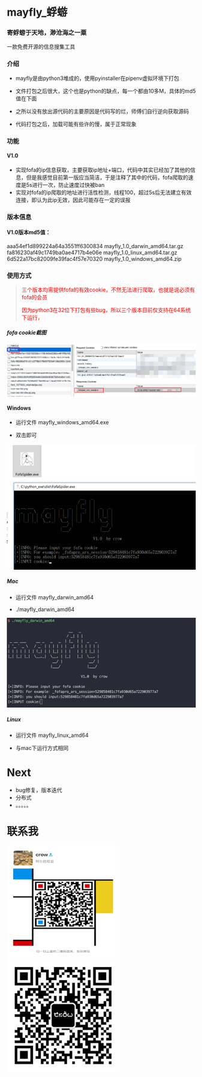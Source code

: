# mayfly_蜉蝣

### 寄蜉蝣于天地，渺沧海之一粟

一款免费开源的信息搜集工具

### 介绍

- mayfly是由python3堆成的，使用pyinstaller在pipenv虚拟环境下打包

- 文件打包之后很大，这个也是python的缺点，每一个都由10多M，具体的md5值在下面

- 之所以没有放出源代码的主要原因是代码写的烂，师傅们自行逆向获取源码

- 代码打包之后，加载可能有些许的慢，属于正常现象

### 功能

#### V1.0 

- 实现fofa的ip信息获取，主要获取ip地址+端口，代码中其实已经加了其他的信息，但是我感觉目前第一版应当简洁，于是注释了其中的代码，fofa爬取的速度是5s进行一次，防止速度过快被ban
- 实现对fofa的ip爬取的地址进行活性检测，线程100，超过5s后无法建立有效连接，即认为此ip无效，因此可能存在一定的误报

### 版本信息

#### V1.0版本md5值：

aaa54ef1d899224a64a3551ff6300834  mayfly_1.0_darwin_amd64.tar.gz
fa816230af49c1749ba0ae4717b4e06e  mayfly_1.0_linux_amd64.tar.gz
6d522a17bc82009fe39fac4f57e70320  mayfly_1.0_windows_amd64.zip

### 使用方式

> <font color='red'>三个版本均需提供fofa的有效cookie，不然无法进行爬取，也就是说必须有fofa的会员</font>
>
> <font color='red'>因为python3在32位下打包有些bug，所以三个版本目前仅支持在64系统下运行，</font>

##### fofa cookie截图

<img src='pictures/fofa_session.png'>



#### Windows

- 运行文件 mayfly_windows_amd64.exe

- 双击即可

<img src='pictures/windows.png'>

##### Mac

- 运行文件 mayfly_darwin_amd64

- ./mayfly_darwin_amd64

<img src='pictures/mac.png'>

##### Linux

- 运行文件 mayfly_linux_amd64

- 与mac下运行方式相同

# Next

- bug修复，版本迭代
- 分布式
- 。。。。。

# 联系我

<img src='pictures/Wetchat.jpeg' width=300 height=300>

<img src='pictures/gzh.jpg' width=300 height=300>